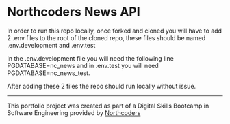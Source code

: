 # Northcoders News API

In order to run this repo locally, once forked and cloned you will have to add 2 .env files to the root of the cloned repo, these files should be named .env.development and .env.test

In the .env.development file you will need the following line PGDATABASE=nc_news and in .env.test you will need PGDATABASE=nc_news_test. 

After adding these 2 files the repo should run locally without issue.


--- 

This portfolio project was created as part of a Digital Skills Bootcamp in Software Engineering provided by [Northcoders](https://northcoders.com/)
